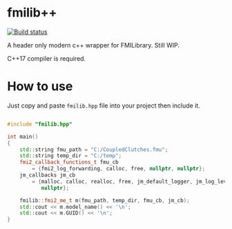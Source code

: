
# fmilib++

[![Build status](https://ci.appveyor.com/api/projects/status/dbx5a4ht9o0noqu9/branch/develop?svg=true)](https://ci.appveyor.com/project/hyumo/fmilibpp/branch/develop)

A header only modern c++ wrapper for FMILibrary. Still WIP.

C++17 compiler is required. 

# How to use 

Just copy and paste `fmilib.hpp` file into your project then include it.

```C++

#include "fmilib.hpp"

int main()
{
    std::string fmu_path = "C:/CoupledClutches.fmu";
    std::string temp_dir = "C:/temp";
    fmi2_callback_functions_t fmu_cb
        = {fmi2_log_forwarding, calloc, free, nullptr, nullptr};
    jm_callbacks jm_cb
        = {malloc, calloc, realloc, free, jm_default_logger, jm_log_level_debug,
           nullptr};

    fmilib::fmi2_me_t m(fmu_path, temp_dir, fmu_cb, jm_cb);
    std::cout << m.model_name() << '\n';
    std::cout << m.GUID() << '\n';
}
```